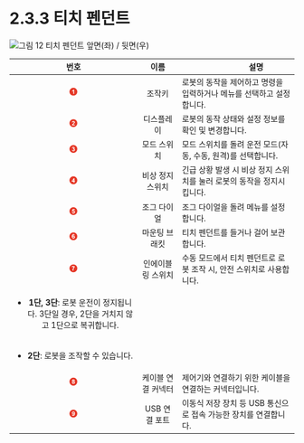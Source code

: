 ﻿# 2.3.3 티치 펜던트

![그림 12 티치 펜던트 앞면(좌) / 뒷면(우)](../../_assets/tp\_part\_name.png)

|                                          **번호**                                         |   **이름**   | 　　　　　**설명**                              |
| :-------------------------------------------------------------------------------------: | :--------: | ---------------------------------------- |
|                             ![](../../_assets/1.png)                            |     조작키    | 로봇의 동작을 제어하고 명령을 입력하거나 메뉴를 선택하고 설정합니다.   |
|                             ![](../../_assets/2.png)                            |    디스플레이   | 로봇의 동작 상태와 설정 정보를 확인 및 변경합니다.            |
|                             ![](../../_assets/3.png)                            |   모드 스위치   | 모드 스위치를 돌려 운전 모드(자동, 수동, 원격)를 선택합니다.     |
|                             ![](../../_assets/4.png)                            |  비상 정지 스위치 | 긴급 상황 발생 시 비상 정지 스위치를 눌러 로봇의 동작을 정지시킵니다. |
|                             ![](../../_assets/5.png)                            |   조그 다이얼   | 조그 다이얼을 돌려 메뉴를 설정합니다.                    |
|                             ![](../../_assets/6.png)                            |   마운팅 브래킷  | 티치 펜던트를 들거나 걸어 보관합니다.                    |
|                             ![](../../_assets/7.png)                            |  인에이블링 스위치 | 수동 모드에서 티치 펜던트로 로봇 조작 시, 안전 스위치로 사용합니다.  |
| <ul><li><strong>1단, 3단</strong>: 로봇 운전이 정지됩니다. 3단일 경우, 2단을 거치지 않고 1단으로 복귀합니다.</li></ul> |            |                                          |
|                  <ul><li><strong>2단</strong>: 로봇을 조작할 수 있습니다.</li></ul>                 |            |                                          |
|                             ![](../../_assets/8.png)                            | 케이블 연결 커넥터 | 제어기와 연결하기 위한 케이블을 연결하는 커넥터입니다.           |
|                             ![](../../_assets/9.png)                            |  USB 연결 포트 | 이동식 저장 장치 등 USB 통신으로 접속 가능한 장치를 연결합니다.   |
